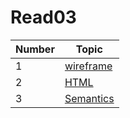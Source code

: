 # Read03
Number|Topic
------|-----
1|[wireframe]( https://yahialabeeb.github.io/read03/wireframe)
2|[HTML](https://yahialabeeb.github.io/read03/HTML)
3|[Semantics](https://yahialabeeb.github.io/read03/Semantics)
